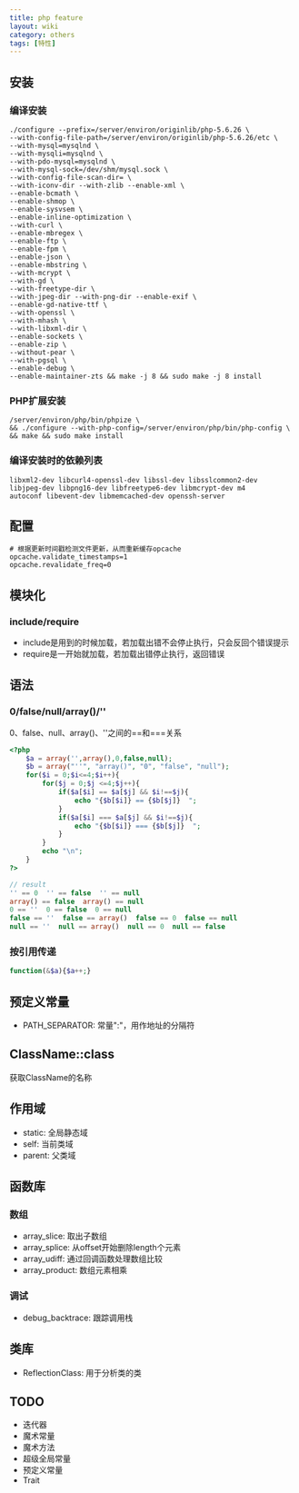 ```yaml
---
title: php feature
layout: wiki
category: others
tags: [特性]
---
```


## 安装

### 编译安装

~~~
./configure --prefix=/server/environ/originlib/php-5.6.26 \
--with-config-file-path=/server/environ/originlib/php-5.6.26/etc \
--with-mysql=mysqlnd \
--with-mysqli=mysqlnd \
--with-pdo-mysql=mysqlnd \
--with-mysql-sock=/dev/shm/mysql.sock \
--with-config-file-scan-dir= \
--with-iconv-dir --with-zlib --enable-xml \
--enable-bcmath \
--enable-shmop \
--enable-sysvsem \
--enable-inline-optimization \
--with-curl \
--enable-mbregex \
--enable-ftp \
--enable-fpm \
--enable-json \
--enable-mbstring \
--with-mcrypt \
--with-gd \
--with-freetype-dir \
--with-jpeg-dir --with-png-dir --enable-exif \
--enable-gd-native-ttf \
--with-openssl \
--with-mhash \
--with-libxml-dir \
--enable-sockets \
--enable-zip \
--without-pear \
--with-pgsql \
--enable-debug \
--enable-maintainer-zts && make -j 8 && sudo make -j 8 install
~~~

### PHP扩展安装

~~~
/server/environ/php/bin/phpize \ 
&& ./configure --with-php-config=/server/environ/php/bin/php-config \ 
&& make && sudo make install
~~~

### 编译安装时的依赖列表

~~~
libxml2-dev libcurl4-openssl-dev libssl-dev libsslcommon2-dev 
libjpeg-dev libpng16-dev libfreetype6-dev libmcrypt-dev m4 
autoconf libevent-dev libmemcached-dev openssh-server
~~~



## 配置

~~~
# 根据更新时间戳检测文件更新，从而重新缓存opcache
opcache.validate_timestamps=1
opcache.revalidate_freq=0
~~~

## 模块化

### include/require

* include是用到的时候加载，若加载出错不会停止执行，只会反回个错误提示
* require是一开始就加载，若加载出错停止执行，返回错误


## 语法

### 0/false/null/array()/''

0、false、null、array()、''之间的==和===关系

~~~PHP
<?php
    $a = array('',array(),0,false,null);
	$b = array("''", "array()", "0", "false", "null");
    for($i = 0;$i<=4;$i++){
        for($j = 0;$j <=4;$j++){
            if($a[$i] == $a[$j] && $i!==$j){
                echo "{$b[$i]} == {$b[$j]}  ";
            }
            if($a[$i] === $a[$j] && $i!==$j){
                echo "{$b[$i]} === {$b[$j]}  ";
            }
        }
        echo "\n";
    }
?>

// result
'' == 0  '' == false  '' == null  
array() == false  array() == null  
0 == ''  0 == false  0 == null  
false == ''  false == array()  false == 0  false == null  
null == ''  null == array()  null == 0  null == false  
~~~



### 按引用传递

~~~PHP
function(&$a){$a++;}
~~~


## 预定义常量

* PATH_SEPARATOR: 常量":"，用作地址的分隔符


## ClassName::class

获取ClassName的名称


## 作用域

* static: 全局静态域
* self: 当前类域
* parent: 父类域

## 函数库

### 数组

* array_slice: 取出子数组
* array_splice: 从offset开始删除length个元素
* array_udiff: 通过回调函数处理数组比较
* array_product: 数组元素相乘

### 调试

* debug_backtrace: 跟踪调用栈

## 类库

* ReflectionClass: 用于分析类的类

## TODO

* 迭代器
* 魔术常量
* 魔术方法
* 超级全局常量
* 预定义常量
* Trait



